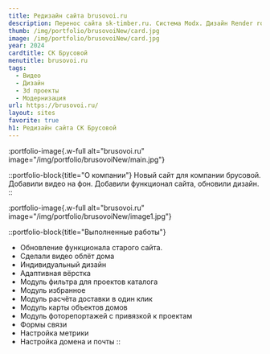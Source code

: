 ```yaml
---
title: Редизайн сайта brusovoi.ru
description: Перенос сайта sk-timber.ru. Система Modx. Дизайн Render room.
thumb: /img/portfolio/brusovoiNew/card.jpg
image: /img/portfolio/brusovoiNew/card.jpg
year: 2024
cardtitle: СК Брусовой
menutitle: brusovoi.ru
tags:
  - Видео
  - Дизайн
  - 3d проекты
  - Модернизация
url: https://brusovoi.ru/
layout: sites
favorite: true
h1: Редизайн сайта СК Брусовой
---
```


:portfolio-image{.w-full alt="brusovoi.ru" image="/img/portfolio/brusovoiNew/main.jpg"}

::portfolio-block{title="О компании"}
Новый сайт для компании брусовой. Добавили видео на фон. Добавили функционал сайта, обновили дизайн.
::

:portfolio-image{.w-full alt="brusovoi.ru" image="/img/portfolio/brusovoiNew/image1.jpg"}

::portfolio-block{title="Выполненные работы"}
- Обновление функционала старого сайта. 
- Сделали видео облёт дома
- Индивидуальный дизайн
- Адаптивная вёрстка
- Модуль фильтра для проектов каталога
- Модуль избранное
- Модуль расчёта доставки в один клик
- Модуль карты объектов домов
- Модуль фоторепортажей с привязкой к проектам
- Формы связи
- Настройка метрики
- Настройка домена и почты
::
